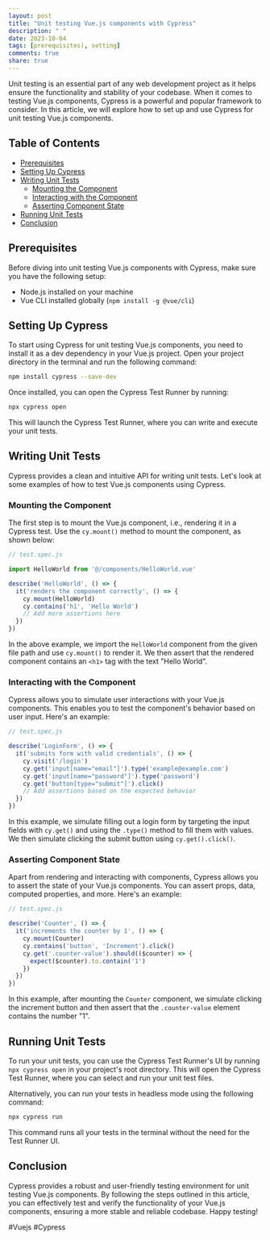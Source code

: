 ```yaml
---
layout: post
title: "Unit testing Vue.js components with Cypress"
description: " "
date: 2023-10-04
tags: [prerequisites), setting]
comments: true
share: true
---
```


Unit testing is an essential part of any web development project as it helps ensure the functionality and stability of your codebase. When it comes to testing Vue.js components, Cypress is a powerful and popular framework to consider. In this article, we will explore how to set up and use Cypress for unit testing Vue.js components.

## Table of Contents
- [Prerequisites](#prerequisites)
- [Setting Up Cypress](#setting-up-cypress)
- [Writing Unit Tests](#writing-unit-tests)
  - [Mounting the Component](#mounting-the-component)
  - [Interacting with the Component](#interacting-with-the-component)
  - [Asserting Component State](#asserting-component-state)
- [Running Unit Tests](#running-unit-tests)
- [Conclusion](#conclusion)

## Prerequisites

Before diving into unit testing Vue.js components with Cypress, make sure you have the following setup:

- Node.js installed on your machine
- Vue CLI installed globally (`npm install -g @vue/cli`)

## Setting Up Cypress

To start using Cypress for unit testing Vue.js components, you need to install it as a dev dependency in your Vue.js project. Open your project directory in the terminal and run the following command:

```bash
npm install cypress --save-dev
```

Once installed, you can open the Cypress Test Runner by running:

```bash
npx cypress open
```

This will launch the Cypress Test Runner, where you can write and execute your unit tests.

## Writing Unit Tests

Cypress provides a clean and intuitive API for writing unit tests. Let's look at some examples of how to test Vue.js components using Cypress.

### Mounting the Component

The first step is to mount the Vue.js component, i.e., rendering it in a Cypress test. Use the `cy.mount()` method to mount the component, as shown below:

```javascript
// test.spec.js

import HelloWorld from '@/components/HelloWorld.vue'

describe('HelloWorld', () => {
  it('renders the component correctly', () => {
    cy.mount(HelloWorld)
    cy.contains('h1', 'Hello World')
    // Add more assertions here
  })
})
```

In the above example, we import the `HelloWorld` component from the given file path and use `cy.mount()` to render it. We then assert that the rendered component contains an `<h1>` tag with the text "Hello World".

### Interacting with the Component

Cypress allows you to simulate user interactions with your Vue.js components. This enables you to test the component's behavior based on user input. Here's an example:

```javascript
// test.spec.js

describe('LoginForm', () => {
  it('submits form with valid credentials', () => {
    cy.visit('/login')
    cy.get('input[name="email"]').type('example@example.com')
    cy.get('input[name="password"]').type('password')
    cy.get('button[type="submit"]').click()
    // Add assertions based on the expected behavior
  })
})
```

In this example, we simulate filling out a login form by targeting the input fields with `cy.get()` and using the `.type()` method to fill them with values. We then simulate clicking the submit button using `cy.get().click()`.

### Asserting Component State

Apart from rendering and interacting with components, Cypress allows you to assert the state of your Vue.js components. You can assert props, data, computed properties, and more. Here's an example:

```javascript
// test.spec.js

describe('Counter', () => {
  it('increments the counter by 1', () => {
    cy.mount(Counter)
    cy.contains('button', 'Increment').click()
    cy.get('.counter-value').should(($counter) => {
      expect($counter).to.contain('1')
    })
  })
})
```

In this example, after mounting the `Counter` component, we simulate clicking the increment button and then assert that the `.counter-value` element contains the number "1".

## Running Unit Tests

To run your unit tests, you can use the Cypress Test Runner's UI by running `npx cypress open` in your project's root directory. This will open the Cypress Test Runner, where you can select and run your unit test files.

Alternatively, you can run your tests in headless mode using the following command:

```bash
npx cypress run
```

This command runs all your tests in the terminal without the need for the Test Runner UI.

## Conclusion

Cypress provides a robust and user-friendly testing environment for unit testing Vue.js components. By following the steps outlined in this article, you can effectively test and verify the functionality of your Vue.js components, ensuring a more stable and reliable codebase. Happy testing!

\#Vuejs #Cypress